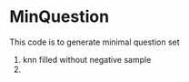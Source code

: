 # MinQuestion

This code is to generate minimal question set


1. knn filled without negative sample
2. 
